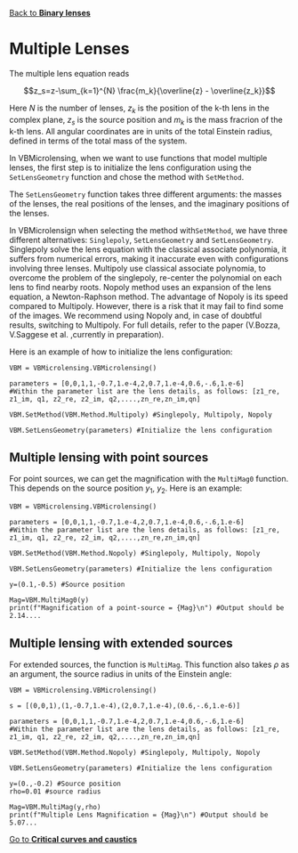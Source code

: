 [Back to **Binary lenses**](BinaryLenses.md)


# Multiple Lenses

The multiple lens equation reads

$$z_s=z-\sum_{k=1}^{N} \frac{m_k}{\overline{z} - \overline{z_k}}$$

Here $N$ is the number of lenses, $z_k$ is the position of the k-th lens in the complex plane, $z_s$ is the source position and $m_k$ is the mass fracrion of the k-th lens. All angular coordinates are in units of the total Einstein radius, defined in terms of the total mass of the system.

In VBMicrolensing, when we want to use functions that model multiple lenses, the first step is to initialize the lens configuration using the `SetLensGeometry` function and chose the method with `SetMethod`.

The `SetLensGeometry` function takes three different arguments: the masses of the lenses, the real positions of the lenses, and the imaginary positions of the lenses. 

In VBMicrolensign when selecting the method with`SetMethod`, we have three different alternatives: `Singlepoly`, `SetLensGeometry` and `SetLensGeometry`.
Singlepoly solve the lens equation with the classical associate polynomia, it suffers from numerical errors, making it inaccurate even with configurations involving three lenses.
Multipoly use classical associate polynomia, to overcome the problem of the singlepoly, re-center the polynomial on each lens to find nearby roots.
Nopoly method uses an expansion of the lens equation, a Newton-Raphson method. The advantage of Nopoly is its speed compared to Multipoly. However, there is a risk that it may fail to find some of the images.
We recommend using Nopoly and, in case of doubtful results, switching to Multipoly.
For full details, refer to the paper (V.Bozza, V.Saggese et al. ,currently in preparation).

Here is an example of how to initialize the lens configuration:

```
VBM = VBMicrolensing.VBMicrolensing()

parameters = [0,0,1,1,-0.7,1.e-4,2,0.7,1.e-4,0.6,-.6,1.e-6] 
#Within the parameter list are the lens details, as follows: [z1_re, z1_im, q1, z2_re, z2_im, q2,....,zn_re,zn_im,qn]

VBM.SetMethod(VBM.Method.Multipoly) #Singlepoly, Multipoly, Nopoly

VBM.SetLensGeometry(parameters) #Initialize the lens configuration

```

## Multiple lensing with point sources

For point sources, we can get the magnification with the `MultiMag0` function. This depends on  the source position $y_1$, $y_2$. Here is an example:

```
VBM = VBMicrolensing.VBMicrolensing()

parameters = [0,0,1,1,-0.7,1.e-4,2,0.7,1.e-4,0.6,-.6,1.e-6] 
#Within the parameter list are the lens details, as follows: [z1_re, z1_im, q1, z2_re, z2_im, q2,....,zn_re,zn_im,qn]

VBM.SetMethod(VBM.Method.Nopoly) #Singlepoly, Multipoly, Nopoly

VBM.SetLensGeometry(parameters) #Initialize the lens configuration

y=(0.1,-0.5) #Source position 

Mag=VBM.MultiMag0(y)  
print(f"Magnification of a point-source = {Mag}\n") #Output should be 2.14....
```

## Multiple lensing with extended sources

For extended sources, the function is `MultiMag`. This function also takes $\rho$ as an argument, the source radius in units of the Einstein angle:

```
VBM = VBMicrolensing.VBMicrolensing()

s = [(0,0,1),(1,-0.7,1.e-4),(2,0.7,1.e-4),(0.6,-.6,1.e-6)] 

parameters = [0,0,1,1,-0.7,1.e-4,2,0.7,1.e-4,0.6,-.6,1.e-6] 
#Within the parameter list are the lens details, as follows: [z1_re, z1_im, q1, z2_re, z2_im, q2,....,zn_re,zn_im,qn]

VBM.SetMethod(VBM.Method.Nopoly) #Singlepoly, Multipoly, Nopoly

VBM.SetLensGeometry(parameters) #Initialize the lens configuration

y=(0.,-0.2) #Source position 
rho=0.01 #source radius

Mag=VBM.MultiMag(y,rho) 
print(f"Multiple Lens Magnification = {Mag}\n") #Output should be 5.07...

```

[Go to **Critical curves and caustics**](CriticalCurvesAndCaustics.md)
